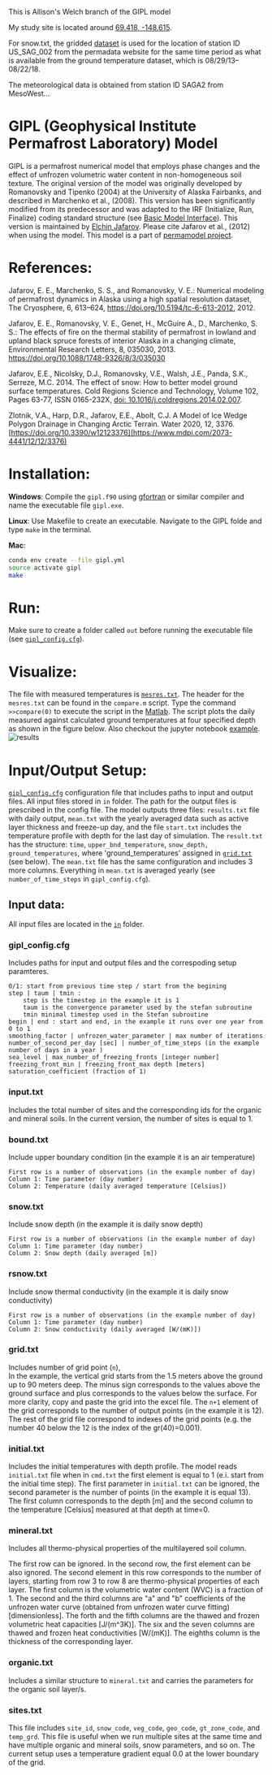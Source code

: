 This is Allison's Welch branch of the GIPL model

My study site is located around [69.418, -148.615](https://www.google.com/maps/place/69%C2%B025'04.8%22N+148%C2%B036'54.0%22W/@69.4093933,-151.9431329,6.19z/data=!4m4!3m3!8m2!3d69.418!4d-148.615?entry=ttu).

For snow.txt, the gridded [dataset](https://nsidc.org/data/nsidc-0447/versions/1#anchor-data-access-tools) is used for the location of station ID US_SAG_002 from the permadata website for the same time period as what is available from the ground temperature dataset, which is 08/29/13–08/22/18. 

The meteorological data is obtained from station ID SAGA2 from MesoWest... 

# GIPL (Geophysical Institute Permafrost Laboratory) Model

GIPL is a permafrost numerical model that employs phase changes and the effect of unfrozen volumetric water content in non-homogeneous soil texture. 
The original version of the model was originally developed by Romanovsky and Tipenko (2004) at the University of Alaska Fairbanks, and described in Marchenko et al., (2008). This version has been significantly modified from its predecessor and was adapted to the IRF (Initialize, Run, Finalize) coding standard structure (see [Basic Model Interface](http://csdms.colorado.edu/wiki/BMI_Description)). 
This version is maintained by [Elchin Jafarov](https://www.woodwellclimate.org/staff/elchin-jafarov/). Please cite Jafarov et al., (2012) when using the model. This model is a part of [permamodel project](https://github.com/permamodel/permamodel).

# References:
Jafarov, E. E., Marchenko, S. S., and Romanovsky, V. E.: Numerical modeling of permafrost dynamics in Alaska using a high spatial resolution dataset, The Cryosphere, 6, 613–624, https://doi.org/10.5194/tc-6-613-2012, 2012.

Jafarov, E. E., Romanovsky, V. E., Genet, H., McGuire A., D., Marchenko, S. S.: The effects of fire on the thermal stability of permafrost in lowland and upland black spruce forests of interior Alaska in a changing climate, Environmental Research Letters, 8, 035030, 2013. https://doi.org/10.1088/1748-9326/8/3/035030

Jafarov, E.E., Nicolsky, D.J., Romanovsky, V.E., Walsh, J.E., Panda, S.K., Serreze, M.C. 2014. The effect of snow: How to better model ground surface temperatures. Cold Regions Science and Technology, Volume 102, Pages 63-77, ISSN 0165-232X, [doi: 10.1016/j.coldregions.2014.02.007](http://www.sciencedirect.com/science/article/pii/S0165232X1400038X). 

Zlotnik, V.A., Harp, D.R., Jafarov, E.E., Abolt, C.J. A Model of Ice Wedge Polygon Drainage in Changing Arctic Terrain. Water 2020, 12, 3376. [https://doi.org/10.3390/w12123376](https://www.mdpi.com/2073-4441/12/12/3376)

# Installation: 

**Windows**: Compile the `gipl.f90` using [gfortran](https://gcc.gnu.org/wiki/GFortran) or similar compiler and name the executable file `gipl.exe`.

**Linux**: Use Makefile to create an executable. Navigate to the GIPL folde and type `make` in the terminal.

**Mac**:
```bash 
conda env create --file gipl.yml
source activate gipl
make
```
# Run: 
Make sure to create a folder called `out` before running the executable file (see [`gipl_config.cfg`](https://github.com/Elchin/GIPL/blob/master/gipl_config.cfg)).  <br />

# Visualize:
The file with measured temperatures is [`mesres.txt`](https://github.com/Elchin/GIPL/blob/master/mesres.txt). The header for the `mesres.txt` can be found in  the `compare.m` script. Type the command `>>compare(0)` to execute the script in the [Matlab](https://www.mathworks.com/products/matlab.html). The script plots the daily measured against calculated ground temperatures at four specified depth as shown in the figure below. Also checkout the jupyter notebook [example](https://github.com/Elchin/GIPL/blob/master/plot_results.ipynb).
![results](https://github.com/Elchin/GIPL/blob/master/results.png)

# Input/Output Setup:
[`gipl_config.cfg`](https://github.com/Elchin/GIPL/blob/master/gipl_config.cfg) configuration file that includes paths to input and output files. All input files stored in `in` folder. The path for the output files is prescribed in the config file. The model outputs three files: `results.txt` file with daily output, `mean.txt` with the yearly averaged data such as active layer thickness and freeze-up day, and the file `start.txt` includes the temperature profile with depth for the last day of simulation. The `result.txt` has the structure: `time`, `upper_bnd_temperature`, `snow_depth, ground_temperatures`, where 'ground_temperatures' assigned in [`grid.txt`](https://github.com/Elchin/GIPL/blob/master/in/grid.txt) (see below). The `mean.txt` file has the same configuration and includes 3 more columns. Everything in `mean.txt` is averaged yearly (see `number_of_time_steps` in `gipl_config.cfg`).

## Input data:
All input files are located in the [`in`](https://github.com/Elchin/GIPL/tree/master/in) folder.

### **gipl_config.cfg** 
Includes paths for input and output files and the correspoding setup paramteres. <br />
```
0/1: start from previous time step / start from the begining
step | taum | tmin :
    step is the timestep in the example it is 1
    taum is the convergence parameter used by the stefan subroutine 
    tmin minimal timestep used in the Stefan subroutine
begin | end : start and end, in the example it runs over one year from 0 to 1
smoothing_factor | unfrozen_water_parameter | max number of iterations
number_of_second_per_day [sec] | number_of_time_steps (in the example number of days in a year )
sea_level | max_number_of_freezing_fronts [integer number]
freezing_front_min | freezing_front_max depth [meters]
saturation_coefficient (fraction of 1)
```

### **input.txt** 
Includes the total number of sites and the corresponding ids for the organic and mineral soils. In the current version, the number of sites is equal to 1.

### **bound.txt** 
Include upper boundary condition (in the example it is an air temperature)<br />
```
First row is a number of observations (in the example number of day)
Column 1: Time parameter (day number)
Column 2: Temperature (daily averaged temperature [Celsius])
```

### **snow.txt** 
Include snow depth (in the example it is daily snow depth)<br />
```
First row is a number of observations (in the example number of day)
Column 1: Time parameter (day number)
Column 2: Snow depth (daily averaged [m])
```

### **rsnow.txt** 
Include snow thermal conductivity (in the example it is daily snow conductivity)<br />
```
First row is a number of observations (in the example number of day) 
Column 1: Time parameter (day number)
Column 2: Snow conductivity (daily averaged [W/(mK)])
```

### **grid.txt** 
Includes number of grid point (`n`), <br />
In the example, the vertical grid starts from the 1.5 meters above the ground up to 90 meters deep. 
The minus sign corresponds to the values above the ground surface and plus corresponds to the values below the surface.
For more clarity, copy and paste the grid into the excel file. The `n+1` element of the grid corresponds to the number of output points (in the example it is 12). The rest of the grid file correspond to indexes of the grid points (e.g. the number 40 below the 12 is the index of the gr(40)=0.001).

### **initial.txt** 
Includes the initial temperatures with depth profile.
The model reads `initial.txt` file when in `cmd.txt` the first element is equal to 1 (e.i. start from the initial time step).
The first parameter in `initial.txt` can be ignored, the second parameter is the number of points (in the example it is equal 13).
The first column corresponds to the depth [m] and the second column to the temperature [Celsius] measured at that depth at time=0.

### **mineral.txt** 
Includes all thermo-physical properties of the multilayered soil column.

The first row can be ignored.
In the second row, the first element can be also ignored. The second element in this row corresponds to the number of layers, 
starting from row 3 to row 8 are thermo-physical properties of each layer.
The first column is the volumetric water content (WVC)  is a fraction of 1.
The second and the third columns are "a" and "b" coefficients of the unfrozen water curve (obtained from unfrozen water curve fitting) [dimensionless].
The forth and the fifth columns are the thawed and frozen volumetric heat capacities [J/(m^3K)].
The six and the seven columns are thawed and frozen heat conductivities [W/(mK)].
The eighths column is the thickness of the corresponding layer.


### **organic.txt** 
Includes a similar structure to `mineral.txt` and carries the parameters for the organic soil layer/s.

### **sites.txt** 
This file includes `site_id`, `snow_code`, `veg_code`, `geo_code`, `gt_zone_code`, and `temp_grd`. This file is useful when we run multiple sites at the same time and have multiple organic and mineral soils, snow parameters, and so on. The current setup uses a temperature gradient equal 0.0 at the lower boundary of the grid.
